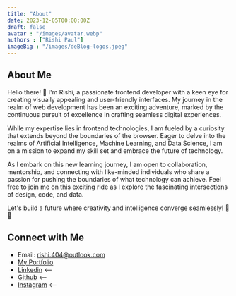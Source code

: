 ```yaml
---
title: "About"
date: 2023-12-05T00:00:00Z
draft: false
avatar : "/images/avatar.webp"
authors : ["Rishi Paul"]
imageBig : "/images/deBlog-logos.jpeg"
---
```


## About Me
Hello there! 👋 I'm Rishi, a passionate frontend developer with a keen eye for creating visually appealing and user-friendly interfaces. My journey in the realm of web development has been an exciting adventure, marked by the continuous pursuit of excellence in crafting seamless digital experiences.

While my expertise lies in frontend technologies, I am fueled by a curiosity that extends beyond the boundaries of the browser. Eager to delve into the realms of Artificial Intelligence, Machine Learning, and Data Science, I am on a mission to expand my skill set and embrace the future of technology.

As I embark on this new learning journey, I am open to collaboration, mentorship, and connecting with like-minded individuals who share a passion for pushing the boundaries of what technology can achieve. Feel free to join me on this exciting ride as I explore the fascinating intersections of design, code, and data.

Let's build a future where creativity and intelligence converge seamlessly! 🚀✨

## Connect with Me

- Email: rishi.404@outlook.com
- [My Portfolio](https://portfolio-3d-pearl.vercel.app/)
- [Linkedin](https://www.linkedin.com/in/rishi-paul04/) <--
- [Github](https://github.com/rishicds) <--
- [Instagram](https://www.instagram.com/goodbai_17/) <--


